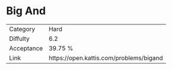 # Big And

<table>
    <tr>
        <td>Category</td>
        <td>Hard</td>
    </tr>
    <tr>
        <td>Diffulty</td>
        <td>6.2</td>
    </tr>
    <tr>
        <td>Acceptance</td>
        <td>39.75 %</td>
    </tr>
    <tr>
        <td>Link</td>
        <td>https://open.kattis.com/problems/bigand</td>
    </tr>
</table>